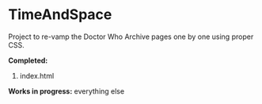 TimeAndSpace
============

Project to re-vamp the Doctor Who Archive pages one by one using proper CSS.

**Completed:** 
1. index.html

**Works in progress:** everything else